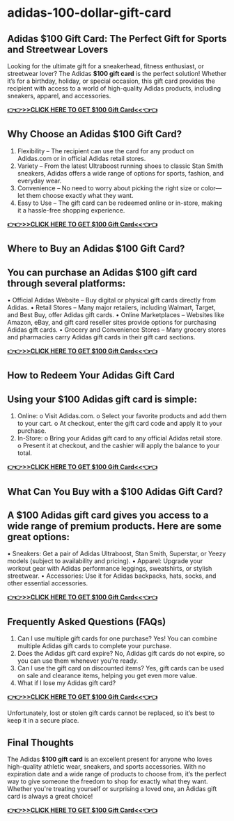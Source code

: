 # adidas-100-dollar-gift-card
## Adidas $100 Gift Card: The Perfect Gift for Sports and Streetwear Lovers
Looking for the ultimate gift for a sneakerhead, fitness enthusiast, or streetwear lover? The Adidas **$100 gift card** is the perfect solution! Whether it’s for a birthday, holiday, or special occasion, this gift card provides the recipient with access to a world of high-quality Adidas products, including sneakers, apparel, and accessories.

**[👉👉>>CLICK HERE TO GET $100 Gift Card<<👈👈](https://ct24shop.com/100-adidas-gift-card/)**

## Why Choose an Adidas $100 Gift Card?
1.	Flexibility – The recipient can use the card for any product on Adidas.com or in official Adidas retail stores.
2.	Variety – From the latest Ultraboost running shoes to classic Stan Smith sneakers, Adidas offers a wide range of options for sports, fashion, and everyday wear.
3.	Convenience – No need to worry about picking the right size or color—let them choose exactly what they want.
4.	Easy to Use – The gift card can be redeemed online or in-store, making it a hassle-free shopping experience.

**[👉👉>>CLICK HERE TO GET $100 Gift Card<<👈👈](https://ct24shop.com/100-adidas-gift-card/)**

## Where to Buy an Adidas $100 Gift Card?
## You can purchase an Adidas $100 gift card through several platforms:
•	Official Adidas Website – Buy digital or physical gift cards directly from Adidas.
•	Retail Stores – Many major retailers, including Walmart, Target, and Best Buy, offer Adidas gift cards.
•	Online Marketplaces – Websites like Amazon, eBay, and gift card reseller sites provide options for purchasing Adidas gift cards.
•	Grocery and Convenience Stores – Many grocery stores and pharmacies carry Adidas gift cards in their gift card sections.

**[👉👉>>CLICK HERE TO GET $100 Gift Card<<👈👈](https://ct24shop.com/100-adidas-gift-card/)**

## How to Redeem Your Adidas Gift Card
## Using your $100 Adidas gift card is simple:
1.	Online: 
o	Visit Adidas.com.
o	Select your favorite products and add them to your cart.
o	At checkout, enter the gift card code and apply it to your purchase.
2.	In-Store: 
o	Bring your Adidas gift card to any official Adidas retail store.
o	Present it at checkout, and the cashier will apply the balance to your total.

**[👉👉>>CLICK HERE TO GET $100 Gift Card<<👈👈](https://ct24shop.com/100-adidas-gift-card/)**

## What Can You Buy with a $100 Adidas Gift Card?
## A $100 Adidas gift card gives you access to a wide range of premium products. Here are some great options:
•	Sneakers: Get a pair of Adidas Ultraboost, Stan Smith, Superstar, or Yeezy models (subject to availability and pricing).
•	Apparel: Upgrade your workout gear with Adidas performance leggings, sweatshirts, or stylish streetwear.
•	Accessories: Use it for Adidas backpacks, hats, socks, and other essential accessories.

**[👉👉>>CLICK HERE TO GET $100 Gift Card<<👈👈](https://ct24shop.com/100-adidas-gift-card/)**

## Frequently Asked Questions (FAQs)
1. Can I use multiple gift cards for one purchase?
Yes! You can combine multiple Adidas gift cards to complete your purchase.
2. Does the Adidas gift card expire?
No, Adidas gift cards do not expire, so you can use them whenever you’re ready.
3. Can I use the gift card on discounted items?
Yes, gift cards can be used on sale and clearance items, helping you get even more value.
4. What if I lose my Adidas gift card?

**[👉👉>>CLICK HERE TO GET $100 Gift Card<<👈👈](https://ct24shop.com/100-adidas-gift-card/)**

Unfortunately, lost or stolen gift cards cannot be replaced, so it’s best to keep it in a secure place.
## Final Thoughts
The Adidas **$100 gift card** is an excellent present for anyone who loves high-quality athletic wear, sneakers, and sports accessories. With no expiration date and a wide range of products to choose from, it’s the perfect way to give someone the freedom to shop for exactly what they want. Whether you're treating yourself or surprising a loved one, an Adidas gift card is always a great choice!

**[👉👉>>CLICK HERE TO GET $100 Gift Card<<👈👈](https://ct24shop.com/100-adidas-gift-card/)**



